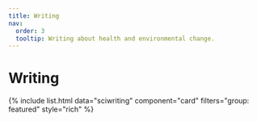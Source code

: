 ```yaml
---
title: Writing
nav:
  order: 3
  tooltip: Writing about health and environmental change. 
---
```


# <i class="fas fa-microscope"></i>Writing

{%
  include list.html
  data="sciwriting"
  component="card"
  filters="group: featured"
  style="rich"
%}